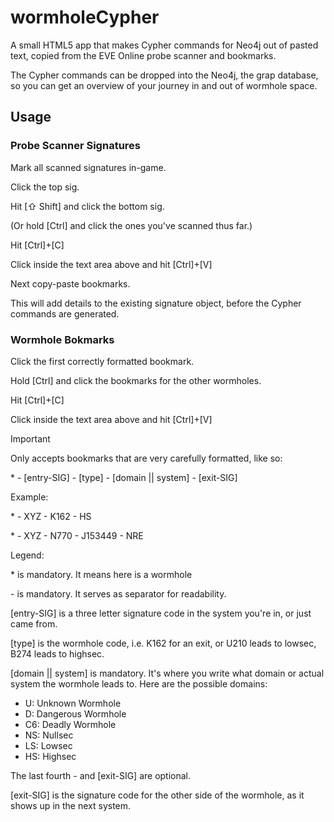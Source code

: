 # wormholeCypher
A small HTML5 app that makes Cypher commands for Neo4j out of pasted text, copied from the EVE Online probe scanner and bookmarks.

The Cypher commands can be dropped into the Neo4j, the grap database, so you can get an overview of your journey in and out of wormhole space.

## Usage

### Probe Scanner Signatures

Mark all scanned signatures in-game.

Click the top sig.

Hit [⇧ Shift] and click the bottom sig.

(Or hold [Ctrl] and click the ones you've scanned thus far.)

Hit [Ctrl]+[C]

Click inside the text area above and hit [Ctrl]+[V]

Next copy-paste bookmarks.

This will add details to the existing signature object, before the Cypher commands are generated.

### Wormhole Bokmarks

Click the first correctly formatted bookmark.

Hold [Ctrl] and click the bookmarks for the other wormholes.

Hit [Ctrl]+[C]

Click inside the text area above and hit [Ctrl]+[V]

Important

Only accepts bookmarks that are very carefully formatted, like so:

\* - [entry-SIG] - [type] - [domain || system] - [exit-SIG]

Example:

\* - XYZ - K162 - HS

\* - XYZ - N770 - J153449 - NRE

Legend:

\* is mandatory. It means here is a wormhole

\- is mandatory. It serves as separator for readability.

[entry-SIG] is a three letter signature code in the system you're in, or just came from.

[type] is the wormhole code, i.e. K162 for an exit, or U210 leads to lowsec, B274 leads to highsec.

[domain || system] is mandatory. It's where you write what domain or actual system the wormhole leads to. Here are the possible domains:

- U: Unknown Wormhole
- D: Dangerous Wormhole
- C6: Deadly Wormhole
- NS: Nullsec
- LS: Lowsec
- HS: Highsec

The last fourth - and [exit-SIG] are optional.

[exit-SIG] is the signature code for the other side of the wormhole, as it shows up in the next system.
